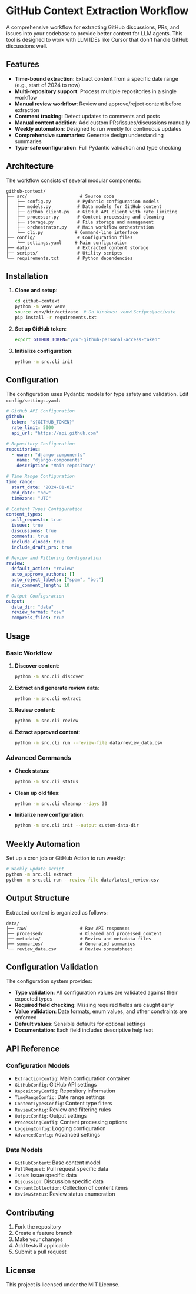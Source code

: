 # GitHub Context Extraction Workflow

A comprehensive workflow for extracting GitHub discussions, PRs, and issues into your codebase to provide better context for LLM agents. This tool is designed to work with LLM IDEs like Cursor that don't handle GitHub discussions well.

## Features

- **Time-bound extraction**: Extract content from a specific date range (e.g., start of 2024 to now)
- **Multi-repository support**: Process multiple repositories in a single workflow
- **Manual review workflow**: Review and approve/reject content before extraction
- **Comment tracking**: Detect updates to comments and posts
- **Manual content addition**: Add custom PRs/issues/discussions manually
- **Weekly automation**: Designed to run weekly for continuous updates
- **Comprehensive summaries**: Generate design understanding summaries
- **Type-safe configuration**: Full Pydantic validation and type checking

## Architecture

The workflow consists of several modular components:

```
github-context/
├── src/                    # Source code
│   ├── config.py          # Pydantic configuration models
│   ├── models.py          # Data models for GitHub content
│   ├── github_client.py   # GitHub API client with rate limiting
│   ├── processor.py       # Content processing and cleaning
│   ├── storage.py         # File storage and management
│   ├── orchestrator.py    # Main workflow orchestration
│   └── cli.py            # Command-line interface
├── config/                # Configuration files
│   └── settings.yaml     # Main configuration
├── data/                  # Extracted content storage
├── scripts/               # Utility scripts
└── requirements.txt       # Python dependencies
```

## Installation

1. **Clone and setup**:

   ```bash
   cd github-context
   python -m venv venv
   source venv/bin/activate  # On Windows: venv\Scripts\activate
   pip install -r requirements.txt
   ```

2. **Set up GitHub token**:

   ```bash
   export GITHUB_TOKEN="your-github-personal-access-token"
   ```

3. **Initialize configuration**:
   ```bash
   python -m src.cli init
   ```

## Configuration

The configuration uses Pydantic models for type safety and validation. Edit `config/settings.yaml`:

```yaml
# GitHub API Configuration
github:
  token: "${GITHUB_TOKEN}"
  rate_limit: 5000
  api_url: "https://api.github.com"

# Repository Configuration
repositories:
  - owner: "django-components"
    name: "django-components"
    description: "Main repository"

# Time Range Configuration
time_range:
  start_date: "2024-01-01"
  end_date: "now"
  timezone: "UTC"

# Content Types Configuration
content_types:
  pull_requests: true
  issues: true
  discussions: true
  comments: true
  include_closed: true
  include_draft_prs: true

# Review and Filtering Configuration
review:
  default_action: "review"
  auto_approve_authors: []
  auto_reject_labels: ["spam", "bot"]
  min_comment_length: 10

# Output Configuration
output:
  data_dir: "data"
  review_format: "csv"
  compress_files: true
```

## Usage

### Basic Workflow

1. **Discover content**:

   ```bash
   python -m src.cli discover
   ```

2. **Extract and generate review data**:

   ```bash
   python -m src.cli extract
   ```

3. **Review content**:

   ```bash
   python -m src.cli review
   ```

4. **Extract approved content**:
   ```bash
   python -m src.cli run --review-file data/review_data.csv
   ```

### Advanced Commands

- **Check status**:

  ```bash
  python -m src.cli status
  ```

- **Clean up old files**:

  ```bash
  python -m src.cli cleanup --days 30
  ```

- **Initialize new configuration**:
  ```bash
  python -m src.cli init --output custom-data-dir
  ```

## Weekly Automation

Set up a cron job or GitHub Action to run weekly:

```bash
# Weekly update script
python -m src.cli extract
python -m src.cli run --review-file data/latest_review.csv
```

## Output Structure

Extracted content is organized as follows:

```
data/
├── raw/                    # Raw API responses
├── processed/              # Cleaned and processed content
├── metadata/               # Review and metadata files
├── summaries/              # Generated summaries
└── review_data.csv         # Review spreadsheet
```

## Configuration Validation

The configuration system provides:

- **Type validation**: All configuration values are validated against their expected types
- **Required field checking**: Missing required fields are caught early
- **Value validation**: Date formats, enum values, and other constraints are enforced
- **Default values**: Sensible defaults for optional settings
- **Documentation**: Each field includes descriptive help text

## API Reference

### Configuration Models

- `ExtractionConfig`: Main configuration container
- `GitHubConfig`: GitHub API settings
- `RepositoryConfig`: Repository information
- `TimeRangeConfig`: Date range settings
- `ContentTypesConfig`: Content type filters
- `ReviewConfig`: Review and filtering rules
- `OutputConfig`: Output settings
- `ProcessingConfig`: Content processing options
- `LoggingConfig`: Logging configuration
- `AdvancedConfig`: Advanced settings

### Data Models

- `GitHubContent`: Base content model
- `PullRequest`: Pull request specific data
- `Issue`: Issue specific data
- `Discussion`: Discussion specific data
- `ContentCollection`: Collection of content items
- `ReviewStatus`: Review status enumeration

## Contributing

1. Fork the repository
2. Create a feature branch
3. Make your changes
4. Add tests if applicable
5. Submit a pull request

## License

This project is licensed under the MIT License.
